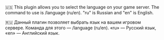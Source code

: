 🇺🇸 This plugin allows you to select the language on your game server. The command to use is /language (ru/en). "ru" is Russian and "en" is English. 

🇷🇺 Данный плагин позволяет выбрать язык на вашем игровом сервере. Команда для этого — /language (ru/en). «ru» — Русский язык, «en» — Английский язык.
